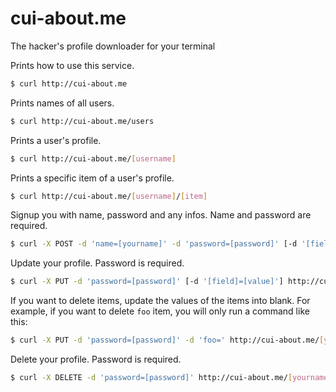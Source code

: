 # cui-about.me
The hacker's profile downloader for your terminal

Prints how to use this service.

```sh
$ curl http://cui-about.me
```

Prints names of all users.

```sh
$ curl http://cui-about.me/users
```

Prints a user's profile.

```sh
$ curl http://cui-about.me/[username]
```

Prints a specific item of a user's profile.

```sh
$ curl http://cui-about.me/[username]/[item]
```

Signup you with name, password and any infos. Name and password are required.

```sh
$ curl -X POST -d 'name=[yourname]' -d 'password=[password]' [-d '[field]=[value]'] http://cui-about.me/signup
```

Update your profile. Password is required.

```sh
$ curl -X PUT -d 'password=[password]' [-d '[field]=[value]'] http://cui-about.me/[yourname]
```

If you want to delete items, update the values of the items into blank.
For example, if you want to delete `foo` item, you will only run a command like this:

```sh
$ curl -X PUT -d 'password=[password]' -d 'foo=' http://cui-about.me/[yourname]
```

Delete your profile. Password is required.

```sh
$ curl -X DELETE -d 'password=[password]' http://cui-about.me/[yourname]
```
